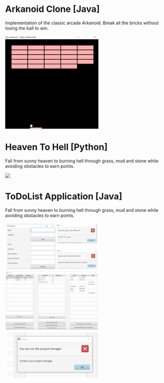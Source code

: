 # Arkanoid Clone [Java]
Implementation of the classic arcade Arkanoid. Break all the bricks without losing the ball to win.

<img src="Java/Arkanoid/Arkanoid.gif" width="300"/>

# Heaven To Hell [Python]
Fall from sunny heaven to burning hell through grass, mud and stone while avoiding obstacles to earn points.

<img src="Python/HeavenToHell.gif" width="300"/>

# ToDoList Application [Java]
Fall from sunny heaven to burning hell through grass, mud and stone while avoiding obstacles to earn points.

<img src="Java/ToDoList/ToDoList1.png" width="300"/>
<img src="Java/ToDoList/ToDoList2.png" width="300"/>
<img src="Java/ToDoList/ToDoList3.png" width="300"/>
